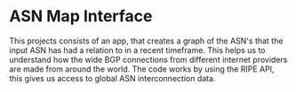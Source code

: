 # ASN Map Interface
This projects consists of an app, that creates a graph of the ASN's that the input ASN has had a relation to in a recent timeframe. This helps us to understand how the wide BGP connections from different internet providers are made from around the world. The code works by using the RIPE API, this gives us access to global ASN interconnection data. 
